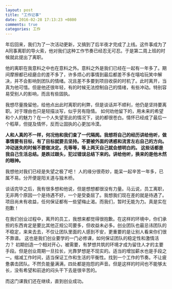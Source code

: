 ```yaml
---
layout: post
title: "工作记事"
date: 2016-02-28 17:13:23 +0800
comments: true
categories: 工作
---
```


年后回来，我们为了一次活动更新，又搞到了后半夜才完成了上线。这件事成为了A同事离职的导火索，他对我们这种工作节奏已经忍无可忍。于是第二周上班的时候就此提出了离职。
<!--more-->
他的离职在我意料之中也在意料之外。意料之外是我们已经在一起有一年多了。期间摩擦都已经磨合的差不多了，许多烦心的事情到最后都差不多在嘻哈玩笑中解决，并不会影响到团队的情绪。况且差不多要到项目收获的时机了。此时离开，当真为他可惜。但是他还很年轻，有的时候无法控制自己的情绪，有些冲动。特别容易受别人的影响，而且有些固执。

我想尽量挽留他，给他点出此时离职的利弊，但是谈话并不顺利，他仍是坚持要离职。对于理由也只是轻描淡写，似乎另有隐情。
如何劝他留下的，用未来的希望和个人的魅力？在一个人失望至此的情况下，说的都很苍白。情怀已经成了最后一个稻草，但提及情怀，反而让固执的心更加冷漠。

**人和人真的不一样，何况他和我们查了一代隔阂。我想将自己的经历讲给他听，做事情要有目标，有了目标就要去坚持。不要被外面的诱惑和流言左右自己的方向。冲动迷失的时候不要做决定。先等等，等上两天自己就会想明白的。
这些话都是我自己生活总结。是跌过跟头，犯过错误总结下来的。讲给他听，换来的是他木然的眼神。**

我想他对我们已经是失望之极了吧！
人的缘分很奇妙，能呆一起辛苦一年多，已属不易。分开便是阳关道与独木桥。

谈话完毕之后，我有很多想和他说，但是想想都很没有力量。马云说，员工离职，无非两个原因一个是待遇不好，一个是受委屈了。我想我们现在差的就是待遇了。项目尚未有收益，任何保证都有一些望梅止渴。而我们，暂时无能为力。真是实在抱歉！

在我们创业过程中，离开的员工，我想来都觉得很抱歉。在这样的环境中，你们承担的东西肯定是要比其他正规公司要多，但收益未必多。创业团队也最忌讳团队的不稳定，来来去去，不仅让团队里面的人感到不安，更重要的是让别人看来你们很不靠谱。
这也是我们创业要学的一门必修课，如何保证团队的稳定性和激情活力？
初期创造一个相对开心，被需要，有梦想共筑的环境才成为留住人才的主要手段。但是创业周期一旦拉长，光靠梦想是不现实的。适当的增加薪水也是手段之一。缩减工作时间，适当保证工作和生活的平衡性。找到一个工作的节奏。不让疲惫袭击团队。不然负能量满满，四处都是抱怨的声音。但是这样的时间也不能够太长，没有希望和前途的闷头干下去是很辛苦的。

而这门课我们还在继续，直到创业成功。

